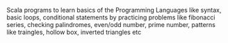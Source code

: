 Scala programs to learn basics of the Programming Languages like syntax, basic loops, conditional statements by practicing problems like fibonacci series, 
checking palindromes, even/odd number, prime number, patterns like traingles, hollow box, inverted triangles etc
